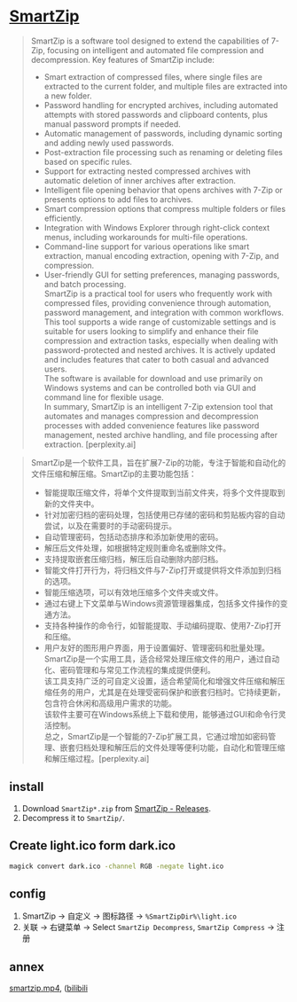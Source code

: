 # [SmartZip](https://github.com/vvyoko/SmartZip)

> SmartZip is a software tool designed to extend the capabilities of 7-Zip, focusing on intelligent and automated file compression and decompression. Key features of SmartZip include:  
> - Smart extraction of compressed files, where single files are extracted to the current folder, and multiple files are extracted into a new folder.  
> - Password handling for encrypted archives, including automated attempts with stored passwords and clipboard contents, plus manual password prompts if needed.  
> - Automatic management of passwords, including dynamic sorting and adding newly used passwords.  
> - Post-extraction file processing such as renaming or deleting files based on specific rules.  
> - Support for extracting nested compressed archives with automatic deletion of inner archives after extraction.  
> - Intelligent file opening behavior that opens archives with 7-Zip or presents options to add files to archives.  
> - Smart compression options that compress multiple folders or files efficiently.  
> - Integration with Windows Explorer through right-click context menus, including workarounds for multi-file operations.  
> - Command-line support for various operations like smart extraction, manual encoding extraction, opening with 7-Zip, and compression.  
> - User-friendly GUI for setting preferences, managing passwords, and batch processing.  
> SmartZip is a practical tool for users who frequently work with compressed files, providing convenience through automation, password management, and integration with common workflows.  
> This tool supports a wide range of customizable settings and is suitable for users looking to simplify and enhance their file compression and extraction tasks, especially when dealing with password-protected and nested archives. It is actively updated and includes features that cater to both casual and advanced users.   
> The software is available for download and use primarily on Windows systems and can be controlled both via GUI and command line for flexible usage.   
> In summary, SmartZip is an intelligent 7-Zip extension tool that automates and manages compression and decompression processes with added convenience features like password management, nested archive handling, and file processing after extraction. [perplexity.ai]

> SmartZip是一个软件工具，旨在扩展7-Zip的功能，专注于智能和自动化的文件压缩和解压缩。SmartZip的主要功能包括：  
> - 智能提取压缩文件，将单个文件提取到当前文件夹，将多个文件提取到新的文件夹中。  
> - 针对加密归档的密码处理，包括使用已存储的密码和剪贴板内容的自动尝试，以及在需要时的手动密码提示。  
> - 自动管理密码，包括动态排序和添加新使用的密码。  
> - 解压后文件处理，如根据特定规则重命名或删除文件。  
> - 支持提取嵌套压缩归档，解压后自动删除内部归档。  
> - 智能文件打开行为，将归档文件与7-Zip打开或提供将文件添加到归档的选项。  
> - 智能压缩选项，可以有效地压缩多个文件夹或文件。  
> - 通过右键上下文菜单与Windows资源管理器集成，包括多文件操作的变通方法。  
> - 支持各种操作的命令行，如智能提取、手动编码提取、使用7-Zip打开和压缩。  
> - 用户友好的图形用户界面，用于设置偏好、管理密码和批量处理。  
> SmartZip是一个实用工具，适合经常处理压缩文件的用户，通过自动化、密码管理和与常见工作流程的集成提供便利。  
> 该工具支持广泛的可自定义设置，适合希望简化和增强文件压缩和解压缩任务的用户，尤其是在处理受密码保护和嵌套归档时。它持续更新，包含符合休闲和高级用户需求的功能。  
> 该软件主要可在Windows系统上下载和使用，能够通过GUI和命令行灵活控制。  
> 总之，SmartZip是一个智能的7-Zip扩展工具，它通过增加如密码管理、嵌套归档处理和解压后的文件处理等便利功能，自动化和管理压缩和解压缩过程。[perplexity.ai]

## install

1. Download `SmartZip*.zip` from [SmartZip - Releases](https://github.com/vvyoko/SmartZip/releases).
2. Decompress it to `SmartZip/`.

## Create light.ico form dark.ico

```sh
magick convert dark.ico -channel RGB -negate light.ico
```

## config

1. SmartZip → 自定义 → 图标路径 → `%SmartZipDir%\light.ico`
2. 关联 → 右键菜单 → Select `SmartZip Decompress`, `SmartZip Compress` → 注册

## annex

[smartzip.mp4](https://scillidan.github.io/media_cheat/opt/_windows/smartzip.mp4), ([bilibili](https://www.bilibili.com/video/BV1ymi1YNEzf)
